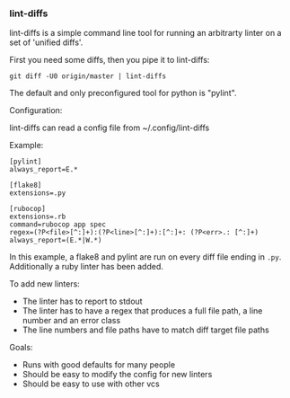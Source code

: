 ### lint-diffs

lint-diffs is a simple command line tool for running an arbitrarty linter 
on a set of 'unified diffs'.

First you need some diffs, then you pipe it to lint-diffs:

`git diff -U0 origin/master | lint-diffs`

The default and only preconfigured tool for python is "pylint".

Configuration:

lint-diffs can read a config file from ~/.config/lint-diffs

Example:

```
[pylint]
always_report=E.*

[flake8]
extensions=.py

[rubocop]
extensions=.rb
command=rubocop app spec
regex=(?P<file>[^:]+):(?P<line>[^:]+):[^:]+: (?P<err>.: [^:]+)
always_report=(E.*|W.*)
```

In this example, a flake8 and pylint are run on every diff file ending in `.py`.   Additionally a ruby linter has been added.

To add new linters:
 - The linter has to report to stdout
 - The linter has to have a regex that produces a full file path, a line number and an error class
 - The line numbers and file paths have to match diff target file paths

Goals:
 - Runs with good defaults for many people
 - Should be easy to modify the config for new linters
 - Should be easy to use with other vcs
